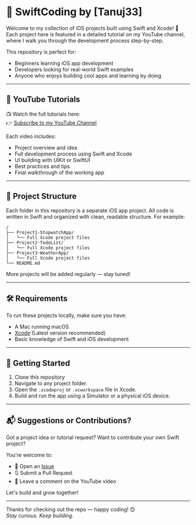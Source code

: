 
# 📱 SwiftCoding by [Tanuj33]

Welcome to my collection of iOS projects built using Swift and Xcode! 🚀  
Each project here is featured in a detailed tutorial on my YouTube channel, where I walk you through the development process step-by-step.

This repository is perfect for:
- Beginners learning iOS app development
- Developers looking for real-world Swift examples
- Anyone who enjoys building cool apps and learning by doing

---

## 🎥 YouTube Tutorials

📺 Watch the full tutorials here:  
👉 [Subscribe to my YouTube Channel](https://www.youtube.com/@tanuj33_swiftcoding)

Each video includes:
- Project overview and idea
- Full development process using Swift and Xcode
- UI building with UIKit or SwiftUI
- Best practices and tips
- Final walkthrough of the working app

---

## 📂 Project Structure

Each folder in this repository is a separate iOS app project. All code is written in Swift and organized with clean, readable structure. For example:

```
/
├── Project1-StopwatchApp/
│   └── Full Xcode project files
├── Project2-TodoList/
│   └── Full Xcode project files
├── Project3-WeatherApp/
│   └── Full Xcode project files
└── README.md
```

More projects will be added regularly — stay tuned!

---

## 🛠 Requirements

To run these projects locally, make sure you have:
- A Mac running macOS
- [Xcode](https://developer.apple.com/xcode/) (Latest version recommended)
- Basic knowledge of Swift and iOS development

---

## 🚀 Getting Started

1. Clone this repository
2. Navigate to any project folder.
3. Open the `.xcodeproj` or `.xcworkspace` file in Xcode.
4. Build and run the app using a Simulator or a physical iOS device.

---

## 📬 Suggestions or Contributions?

Got a project idea or tutorial request? Want to contribute your own Swift project?

You're welcome to:
- 📌 Open an [Issue](https://github.com/tanuj33/SwiftCoding/issues)
- 🔃 Submit a Pull Request
- 💬 Leave a comment on the YouTube video

Let's build and grow together!

---

Thanks for checking out the repo — happy coding! 😊  
_Stay curious. Keep building._
